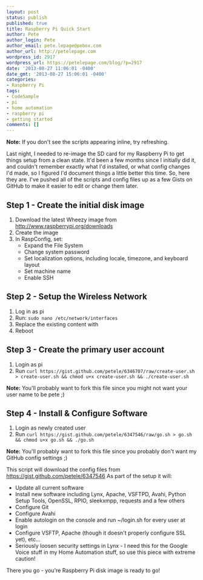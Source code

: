 ```yaml
---
layout: post
status: publish
published: true
title: Raspberry Pi Quick Start
author: Pete
author_login: Pete
author_email: pete.lepage@pobox.com
author_url: http://petelepage.com
wordpress_id: 2917
wordpress_url: https://petelepage.com/blog/?p=2917
date: '2013-08-27 11:06:01 -0400'
date_gmt: '2013-08-27 15:06:01 -0400'
categories:
- Raspberry Pi
tags:
- CodeSample
- pi
- home automation
- raspberry pi
- getting started
comments: []
---
```

<p><b>Note:</b> If you don't see the scripts appearing inline, try refreshing.</p>
<p>Last night, I needed to re-image the SD card for my Raspberry Pi to get things setup from a clean state.  It'd been a few months since I initially did it, and couldn't remember exactly what I'd installed, or what config changes I'd made, so I figured I'd document things a little better this time.  So, here they are.  I've pushed all of the scripts and config files up as a few Gists on GitHub to make it easier to edit or change them later.</p>
<h2>Step 1 - Create the initial disk image</h2>
<ol>
<li>Download the latest Wheezy image from <a href="http://www.raspberrypi.org/downloads">http://www.raspberrypi.org/downloads</a></li>
<li>Create the image<br />
<script src="https://gist.github.com/petele/6347580.js"></script></li>
<li>In RaspConfig, set:
<ul>
<li>Expand the File System</li>
<li>Change system password</li>
<li>Set localization options, including locale, timezone, and keyboard layout</li>
<li>Set machine name</li>
<li>Enable SSH</li>
</ul>
</li>
</ol>
<h2>Step 2 - Setup the Wireless Network</h2>
<ol>
<li>Log in as pi</li>
<li>Run: <code>sudo nano /etc/network/interfaces</code></li>
<li>Replace the existing content with<br />
<script src="https://gist.github.com/petele/6341924.js"></script></li>
<li>Reboot</li>
</ol>
<h2>Step 3 - Create the primary user account</h2>
<ol>
<li>Login as pi</li>
<li>Run <code>curl https://gist.github.com/petele/6346707/raw/create-user.sh &gt; create-user.sh &amp;&amp; chmod u+x create-user.sh &amp;&amp; ./create-user.sh</code><br />
<script src="https://gist.github.com/petele/6346707.js"></script></li>
</ol>
<p><b>Note:</b> You'll probably want to fork this file since you might not want your user name to be pete ;)</p>
<h2>Step 4 - Install &amp; Configure Software</h2>
<ol>
<li>Login as newly created user</li>
<li>Run <code>curl https://gist.github.com/petele/6347546/raw/go.sh &gt; go.sh &amp;&amp; chmod u+x go.sh &amp;&amp; ./go.sh</code><br />
<script src="https://gist.github.com/petele/6347546.js"></script></li>
</ol>
<p><b>Note:</b> You'll probably want to fork this file since you probably don't want my GitHub config settings ;)</p>
<p>This script will download the config files from <a href="https://gist.github.com/petele/6347546">https://gist.github.com/petele/6347546</a> As part of the setup it will:</p>
<ul>
<li>Update all current software</li>
<li>Install new software including Lynx, Apache, VSFTPD, Avahi, Python Setup Tools, OpenSSL, RPIO, sleekxmpp, requests and a few others</li>
<li>Configure Git</li>
<li>Configure Avahi</li>
<li>Enable autologin on the console and run ~/login.sh for every user at login</li>
<li>Configure VSFTP, Apache (though it doesn't properly configure SSL yet), etc...</li>
<li>Seriously loosen security settings in Lynx - I need this for the Google Voice stuff in my Home Automation stuff, so use this piece with extreme caution!</li>
</ul>
<p>There you go - you're Raspberry Pi disk image is ready to go!</p>
